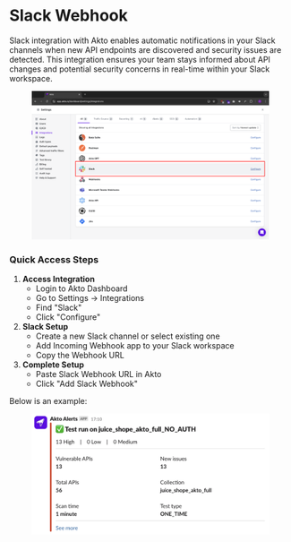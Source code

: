# Slack Webhook

Slack integration with Akto enables automatic notifications in your Slack channels when new API endpoints are discovered and security issues are detected. This integration ensures your team stays informed about API changes and potential security concerns in real-time within your Slack workspace.

<figure><img src="../.gitbook/assets/image (5) (1) (1).png" alt=""><figcaption></figcaption></figure>

### Quick Access Steps

1. **Access Integration**
   * Login to Akto Dashboard
   * Go to Settings → Integrations
   * Find "Slack"
   * Click "Configure"
2. **Slack Setup**
   * Create a new Slack channel or select existing one
   * Add Incoming Webhook app to your Slack workspace
   * Copy the Webhook URL
3. **Complete Setup**
   * Paste Slack Webhook URL in Akto
   * Click "Add Slack Webhook"

Below is an example:

<figure><img src="../.gitbook/assets/image (7) (1) (1).png" alt=""><figcaption></figcaption></figure>
